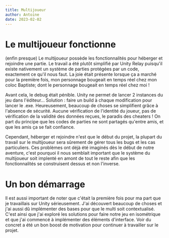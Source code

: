 ```yaml
---
title: Multijoueur
author: Antoine
date: 2023-02-02
---
```


# Le multijoueur fonctionne

(enfin presque)
Le multijoueur possède les fonctionnalités pour héberger et rejoindre une partie. Le travail a été plutôt simplifié par Unity Relay puisqu'il existe nativement un système de parties protégées par un code, exactement ce qu'il nous faut. La joie était présente lorsque ça a marché pour la première fois, mon personnage bougeait en temps réel chez mon coloc Baptiste; dont le personnage bougeait en temps réel chez moi !

Avant cela, le debug était pénible. Unity ne permet de lancer 2 instances du jeu dans l'éditeur... Solution : faire un build à chaque modification pour lancer le .exe. Heureusement, beaucoup de choses se simplifient grâce à l'absence de sécurité. Aucune vérification de l'identité du joueur, pas de vérification de la validité des données reçues, le paradis des cheaters ! On part du principe que les codes de parties ne sont partagés qu'entre amis, et que les amis ça se fait confiance.

Cependant, héberger et rejoindre n'est que le début du projet, la plupart du travail sur le multijoueur sera sûrement de gérer tous les bugs et les cas particuliers. Ces problèmes ont déjà été imaginés dès le début de notre aventure, c'est pourquoi il nous semblait important que le système du multijoueur soit implenté en amont de tout le reste afin que les fonctionnalités se construisent dessus et non l'inverse.

# Un bon démarrage

Il est aussi important de noter que c'était la première fois pour ma part que je travaillais sur Unity sérieusement. J'ai découvert beaucoup de choses et j'ai aussi dû implémenter des bases pour que le multi soit contextualisé. C'est ainsi que j'ai exploré les solutions pour faire notre jeu en isométrique et que j'ai commencé à implémenter des éléments d'interface. Voir du concret a été un bon boost de motivation pour continuer à travailler sur le projet.
